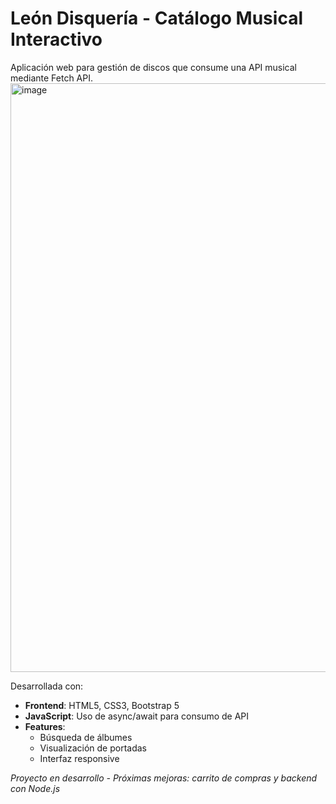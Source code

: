 # León Disquería - Catálogo Musical Interactivo

Aplicación web para gestión de discos que consume una API musical mediante Fetch API. 
<img width="1893" height="942" alt="image" src="https://github.com/user-attachments/assets/db63ea57-1243-4840-aaf7-9b707933a180" />

Desarrollada con:
- **Frontend**: HTML5, CSS3, Bootstrap 5
- **JavaScript**: Uso de async/await para consumo de API
- **Features**: 
  - Búsqueda de álbumes
  - Visualización de portadas
  - Interfaz responsive

*Proyecto en desarrollo - Próximas mejoras: carrito de compras y backend con Node.js*

